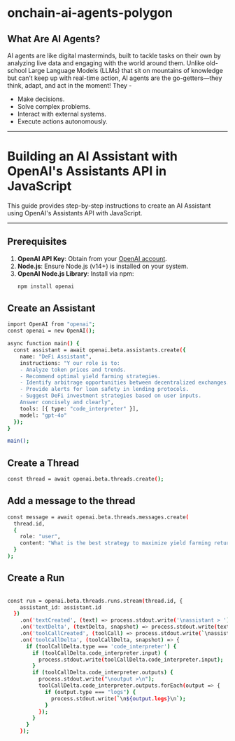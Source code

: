 # onchain-ai-agents-polygon

## What Are AI Agents?
AI agents are like digital masterminds, built to tackle tasks on their own by analyzing live data and engaging with the world around them. Unlike old-school Large Language Models (LLMs) that sit on mountains of knowledge but can’t keep up with real-time action, AI agents are the go-getters—they think, adapt, and act in the moment! They - 

- Make decisions.
- Solve complex problems.
- Interact with external systems.
- Execute actions autonomously.

---

# Building an AI Assistant with OpenAI's Assistants API in JavaScript

This guide provides step-by-step instructions to create an AI Assistant using OpenAI's Assistants API with JavaScript.

---

## Prerequisites

1. **OpenAI API Key**: Obtain from your [OpenAI account](https://platform.openai.com/account/api-keys).
2. **Node.js**: Ensure Node.js (v14+) is installed on your system.
3. **OpenAI Node.js Library**: Install via npm:
   ```bash
   npm install openai

## Create an Assistant 

```bash
import OpenAI from "openai";
const openai = new OpenAI();

async function main() {
  const assistant = await openai.beta.assistants.create({
    name: "DeFi Assistant",
    instructions: "Y our role is to:
    - Analyze token prices and trends.
    - Recommend optimal yield farming strategies.
    - Identify arbitrage opportunities between decentralized exchanges.
    - Provide alerts for loan safety in lending protocols.
    - Suggest DeFi investment strategies based on user inputs.
    Answer concisely and clearly",
    tools: [{ type: "code_interpreter" }],
    model: "gpt-4o"
  });
}

main();


```
## Create a Thread 

```bash
const thread = await openai.beta.threads.create();
```

## Add a message to the thread 

```bash
const message = await openai.beta.threads.messages.create(
  thread.id,
  {
    role: "user",
    content: "What is the best strategy to maximize yield farming returns with $500 in USDC?"
  }
);
```

## Create a Run 

```bash
 
const run = openai.beta.threads.runs.stream(thread.id, {
    assistant_id: assistant.id
  })
    .on('textCreated', (text) => process.stdout.write('\nassistant > '))
    .on('textDelta', (textDelta, snapshot) => process.stdout.write(textDelta.value))
    .on('toolCallCreated', (toolCall) => process.stdout.write(`\nassistant > ${toolCall.type}\n\n`))
    .on('toolCallDelta', (toolCallDelta, snapshot) => {
      if (toolCallDelta.type === 'code_interpreter') {
        if (toolCallDelta.code_interpreter.input) {
          process.stdout.write(toolCallDelta.code_interpreter.input);
        }
        if (toolCallDelta.code_interpreter.outputs) {
          process.stdout.write("\noutput >\n");
          toolCallDelta.code_interpreter.outputs.forEach(output => {
            if (output.type === "logs") {
              process.stdout.write(`\n${output.logs}\n`);
            }
          });
        }
      }
    });


```




